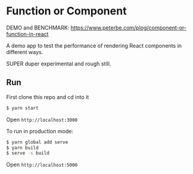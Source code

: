 # Function or Component

DEMO and BENCHMARK: https://www.peterbe.com/plog/component-or-function-in-react

A demo app to test the performance of rendering React components
in different ways.

SUPER duper experimental and rough still.

## Run

First clone this repo and cd into it

```sh
$ yarn start
```

Open `http://localhost:3000`

To run in production mode:

```sh
$ yarn global add serve
$ yarn build
$ serve -s build
```

Open `http://localhost:5000`
